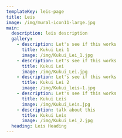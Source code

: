 ```yaml
---
templateKey: leis-page
title: Leis
image: /img/mural-icon11-large.jpg
main:
  description: leis description
  gallery:
    - description: Let's see if this works
      title: Kukui Lei 1
      image: /img/Kukui_Lei_1.jpg
    - description: Let's see if this works
      title: Kukui Lei
      image: /img/Kukui_Lei.jpg
    - description: Let's see if this works
      title: Kukui Lei 2
      image: /img/Kukui_leis-1.jpg
    - description: Let's see if this works
      title: Kukui Leis
      image: /img/Kukui_Leis.jpg
    - description: talk about this
      title: Kukui Leis
      image: /img/Kukui_Lei_2.jpg
  heading: Leis Heading
---
```

